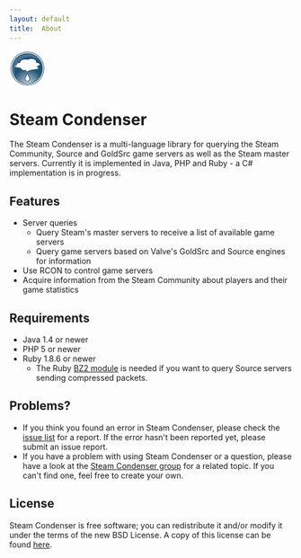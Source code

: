 ```yaml
---
layout: default
title:  About
---
```

<div id="logo">
  <img alt="Steam Condenser logo"
       src="images/steam-condenser-64x64-opaque.png" />
</div>

Steam Condenser
===============

The Steam Condenser is a multi-language library for querying the Steam
Community, Source and GoldSrc game servers as well as the Steam master servers.
Currently it is implemented in Java, PHP and Ruby - a C# implementation is in
progress.

## Features
- Server queries
  - Query Steam's master servers to receive a list of available game servers
  - Query game servers based on Valve's GoldSrc and Source engines for
    information 
- Use RCON to control game servers
- Acquire information from the Steam Community about players and their game
  statistics

## Requirements
- Java 1.4 or newer
- PHP 5 or newer
- Ruby 1.8.6 or newer 
  - The Ruby [BZ2 module][1] is needed if you want to query Source servers
    sending compressed packets.

## Problems?

- If you think you found an error in Steam Condenser, please check the [issue
  list][3] for a report. If the error hasn't been reported yet, please submit an
  issue report.
- If you have a problem with using Steam Condenser or a question, please have
  a look at the [Steam Condenser group][4] for a related topic. If you can't
  find one, feel free to create your own.
  
## License
Steam Condenser is free software; you can redistribute it and/or modify it
under the terms of the new BSD License. A copy of this license can be found
[here][2].
    
  [1]: http://raa.ruby-lang.org/project/bz2
  [2]: license.html
  [3]: http://github.com/koraktor/steam-condenser/issues
  [4]: http://groups.google.com/group/steam-condenser
